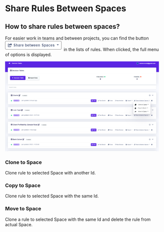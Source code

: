 # Share Rules Between Spaces

## How to share rules between spaces?

For easier work in teams and between projects, you can find the button ![](../.gitbook/assets/shareBetweenSpaces.PNG) in the lists of rules. When clicked, the full menu of options is displayed.

![](../.gitbook/assets/shareBetweenSpacesList.PNG)

### Clone to Space

Clone rule to selected Space with another Id.

### Copy to Space

Clone rule to selected Space with the same Id.

### Move to Space

Clone a rule to selected Space with the same Id and delete the rule from actual Space.
